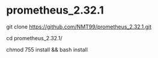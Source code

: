 # prometheus_2.32.1

git clone https://github.com/NMT99/prometheus_2.32.1.git

cd prometheus_2.32.1/

chmod 755 install && bash install
